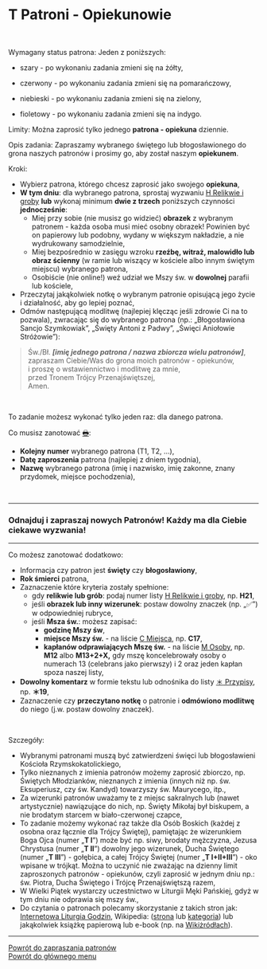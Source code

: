 # <span class="status status-list"><span class="status status-yellow">T</span> Patroni - Opiekunowie</span>
<br />

<span class="status status-title">Wymagany status patrona:</span> Jeden z poniższych:
- <span class="status status-gray">szary</span> - po wykonaniu zadania zmieni się na <span class="status status-yellow">żółty</span>,

- <span class="status status-red">czerwony</span> - po wykonaniu zadania zmieni się na <span class="status status-orange">pomarańczowy</span>,

- <span class="status status-blue">niebieski</span> - po wykonaniu zadania zmieni się na <span class="status status-green">zielony</span>,

- <span class="status status-violet">fioletowy</span> - po wykonaniu zadania zmieni się na <span class="status status-indigo">indygo</span>.

<span class="status status-title">Limity:</span> Można zaprosić tylko jednego **patrona - opiekuna** dziennie.
<br />

<span class="status status-title">Opis zadania:</span> Zapraszamy wybranego świętego lub błogosławionego do grona naszych patronów i prosimy go, aby został naszym **opiekunem**.
<br />

<span class="status status-title">Kroki:</span>
- Wybierz patrona, którego chcesz zaprosić jako swojego **opiekuna**,
- **W tym dniu**: dla wybranego patrona, sprostaj wyzwaniu [<span class="status status-list"><span class="status status-list">H</span> Relikwie i groby</span>](relikwie_i_groby.md) **lub** wykonaj minimum **dwie z trzech** poniższych czynności **jednocześnie**:
    - Miej przy sobie (nie musisz go widzieć) **obrazek** z wybranym patronem - każda osoba musi mieć osobny obrazek! Powinien być on papierowy lub podobny, wydany w większym nakładzie, a nie wydrukowany samodzielnie,
    - Miej bezpośrednio w zasięgu wzroku **rzeźbę, witraż, malowidło lub obraz ścienny** (w ramie lub wiszący w kościele albo innym świętym miejscu) wybranego patrona,
    - Osobiście (nie online!) weź udział we Mszy św. w **dowolnej** parafii lub kościele,
- Przeczytaj jakąkolwiek notkę o wybranym patronie opisującą jego życie i działalność, aby go lepiej poznać,
- Odmów następującą modlitwę (najlepiej klęcząc jeśli zdrowie Ci na to pozwala), zwracając się do wybranego patrona (np.: „Błogosławiona Sancjo Szymkowiak”, „Święty Antoni z Padwy”, „Święci Aniołowie Stróżowie”):
> Św./Bł. _**[imię jednego patrona / nazwa zbiorcza wielu patronów]**_,  
> zapraszam Ciebie/Was do grona moich patronów - opiekunów,  
> i proszę o wstawiennictwo i modlitwę za mnie,  
> przed Tronem Trójcy Przenajświętszej,  
> Amen.

<br />

<span class="status status-title">To zadanie możesz wykonać tylko jeden raz:</span> dla danego patrona.
<br />

<span class="status status-title">Co musisz zanotować [🖶](wszystkie_materialy_do_pobrania.md#patroni-opiekunowie):</span>
- **Kolejny numer** wybranego patrona (T1, T2, ...),
- **Datę zaproszenia** patrona (najlepiej z dniem tygodnia),
- **Nazwę** wybranego patrona (imię i nazwisko, imię zakonne, znany przydomek, miejsce pochodzenia),
<br />

---
### <div class="colored centered">Odnajduj i zapraszaj nowych Patronów! Każdy ma dla Ciebie ciekawe wyzwania!</div>

---

<span class="status status-title">Co możesz zanotować dodatkowo:</span>
- Informacja czy patron jest **święty** czy **błogosławiony**,
- **Rok śmierci** patrona,
- Zaznaczenie które kryteria zostały spełnione:
  - gdy **relikwie lub grób**: podaj numer listy [<span class="status status-list"><span class="status status-list">H</span> Relikwie i groby</span>](relikwie_i_groby.md), np. **H21**,
  - jeśli **obrazek lub inny wizerunek**: postaw dowolny znaczek (np. „✅”) w odpowiedniej rubryce,
  - jeśli **Msza św.**: możesz zapisać:
    - **godzinę Mszy św**,
    - **miejsce Mszy św.** - na liście [<span class="status status-list"><span class="status status-list">C</span> Miejsca</span>](miejsca.md), np. **C17**,
    - **kapłanów odprawiających Mszę św.** - na liście [<span class="status status-list"><span class="status status-list">M</span> Osoby</span>](osoby.md), np. **M12** albo **M13+2+X,** gdy mszę koncelebrowały osoby o numerach 13 (celebrans jako pierwszy) i 2 oraz jeden kapłan spoza naszej listy,
- **Dowolny komentarz** w formie tekstu lub odnośnika do listy [<span class="status status-list"><span class="status status-list">＊</span> Przypisy</span>](przypisy.md), np. **＊19**,
- Zaznaczenie czy **przeczytano notkę** o patronie i **odmówiono modlitwę** do niego (j.w. postaw dowolny znaczek).
<br />

<span class="status status-title">Szczegóły:</span>
- Wybranymi patronami muszą być zatwierdzeni święci lub błogosławieni Kościoła Rzymskokatolickiego,
- Tylko nieznanych z imienia patronów możemy zaprosić zbiorczo, np. Świętych Młodzianków, nieznanych z imienia (innych niż np. św. Eksuperiusz, czy św. Kandyd) towarzyszy św. Maurycego, itp.,
- Za wizerunki patronów uważamy te z miejsc sakralnych lub (nawet artystycznie) nawiązujące do nich, np. Święty Mikołaj był biskupem, a nie brodatym starcem w biało-czerwonej czapce,
- To zadanie możemy wykonać raz także dla Osób Boskich (każdej z osobna oraz łącznie dla Trójcy Świętej), pamiętając że wizerunkiem Boga Ojca (numer „**T I**”) może być np. siwy, brodaty mężczyzna, Jezusa Chrystusa (numer „**T II**”) dowolny jego wizerunek, Ducha Świętego (numer „**T III**”) - gołębica, a całej Trójcy Świętej (numer „**T I+II+III**”) - oko wpisane w trójkąt. Można to uczynić nie zważając na dzienny limit zaproszonych patronów - opiekunów, czyli zaprosić w jednym dniu np.: św. Piotra, Ducha Świętego i Trójcę Przenajświętszą razem,
- W Wielki Piątek wystarczy uczestnictwo w Liturgii Męki Pańskiej, gdyż w tym dniu nie odprawia się mszy św.,
- Do czytania o patronach polecamy skorzystanie z takich stron jak: [Internetowa Liturgia Godzin](https://brewiarz.pl/czytelnia/swieci/index.php3), Wikipedia: ([strona](https://pl.wikipedia.org/wiki/%C5%9Awi%C4%99ci_i_b%C5%82ogos%C5%82awieni_Ko%C5%9Bcio%C5%82a_katolickiego) lub [kategoria](https://pl.wikipedia.org/wiki/Kategoria:%C5%9Awi%C4%99ci_katoliccy)) lub jakąkolwiek książkę papierową lub e-book (np. na [Wikiżródłach](https://pl.wikisource.org/wiki/%C5%BBywoty_%C5%9Awi%C4%99tych_Pa%C5%84skich_na_wszystkie_dnie_roku)).

---

[Powrót do zapraszania patronów](jak_zapraszac_patronow.md)  
[Powrót do głównego menu](index.md)
